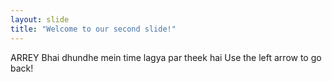 ```yaml
---
layout: slide
title: "Welcome to our second slide!"
---
```

ARREY Bhai dhundhe mein time lagya par theek hai 
Use the left arrow to go back!
